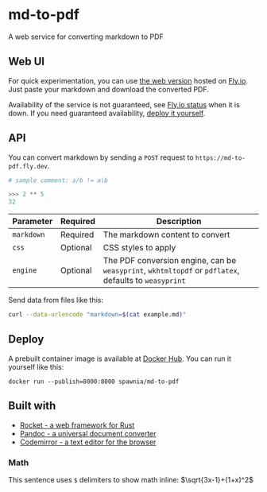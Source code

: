 # md-to-pdf

A web service for converting markdown to PDF

## Web UI

For quick experimentation, you can use [the web version](https://md-to-pdf.fly.dev) hosted on [Fly.io](https://fly.io).
Just paste your markdown and download the converted PDF.

Availability of the service is not guaranteed, see [Fly.io status](https://status.flyio.net) when it is down.
If you need guaranteed availability, [deploy it yourself](#deploy).

## API

You can convert markdown by sending a `POST` request to `https://md-to-pdf.fly.dev`.
```python
# sample comment: a/b != a\b

>>> 2 ** 5
32
```
| Parameter  | Required | Description                                                                                           |
|------------|----------|-------------------------------------------------------------------------------------------------------|
| `markdown` | Required | The markdown content to convert                                                                       |
| `css`      | Optional | CSS styles to apply                                                                                   |
| `engine`   | Optional | The PDF conversion engine, can be `weasyprint`, `wkhtmltopdf` or `pdflatex`, defaults to `weasyprint` |

Send data from files like this:
```bash
curl --data-urlencode "markdown=$(cat example.md)"
```

## Deploy

A prebuilt container image is available at [Docker Hub](https://hub.docker.com/r/spawnia/md-to-pdf).
You can run it yourself like this:

    docker run --publish=8000:8000 spawnia/md-to-pdf

## Built with

- [Rocket - a web framework for Rust](https://rocket.rs)
- [Pandoc - a universal document converter](https://pandoc.org)
- [Codemirror - a text editor for the browser](https://codemirror.net)

### Math
This sentence uses `$` delimiters to show math inline:  $\sqrt{3x-1}+(1+x)^2$

